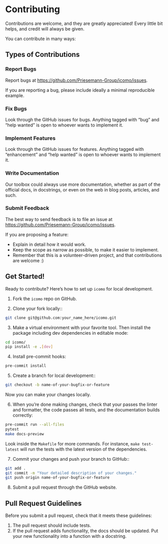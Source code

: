 # Contributing

Contributions are welcome, and they are greatly appreciated! Every little bit
helps, and credit will always be given.

You can contribute in many ways:

## Types of Contributions

### Report Bugs

Report bugs at https://github.com/Priesemann-Group/icomo/issues.

If you are reporting a bug, please include ideally a minimal reproducible example.

### Fix Bugs

Look through the GitHub issues for bugs. Anything tagged with “bug” and
“help wanted” is open to whoever wants to implement it.

### Implement Features

Look through the GitHub issues for features. Anything tagged with
“enhancement” and “help wanted” is open to whoever wants to implement
it.

### Write Documentation

Our toolbox could always use more documentation,
whether as part of the official docs,
in docstrings, or even on the web in blog posts, articles, and such.

### Submit Feedback

The best way to send feedback is to file an issue at
https://github.com/Priesemann-Group/icomo/issues.

If you are proposing a feature:

  - Explain in detail how it would work.
  - Keep the scope as narrow as possible, to make it easier to
    implement.
  - Remember that this is a volunteer-driven project, and that
    contributions are welcome :)

## Get Started!

Ready to contribute? Here’s how to set up `icomo` for local development.

1.  Fork the `icomo` repo on GitHub.

2.  Clone your fork locally::

```bash
git clone git@github.com:your_name_here/icomo.git
```

3.  Make a virtual environment with your favorite tool. Then install the package
    including dev dependencies in editable mode:

```bash
cd icomo/
pip install -e .[dev]
```

4. Install pre-commit hooks:

```bash
pre-commit install
```

5. Create a branch for local development::

```bash
git checkout -b name-of-your-bugfix-or-feature
```

Now you can make your changes locally.

6. When you’re done making changes, check that your passes the linter and formatter,
   the code passes all tests, and the documentation builds correctly:

```bash
pre-commit run --all-files
pytest
make docs-preview
```
Look inside the `Makefile` for more commands. For instance, `make test-latest` will
run the tests with the latest version of the dependencies.


7. Commit your changes and push your branch to GitHub::

```bash
git add .
git commit -m "Your detailed description of your changes."
git push origin name-of-your-bugfix-or-feature
```

8. Submit a pull request through the GitHub website.

## Pull Request Guidelines

Before you submit a pull request, check that it meets these guidelines:

1.  The pull request should include tests.
2.  If the pull request adds functionality, the docs should be updated.
    Put your new functionality into a function with a docstring.

<!---

## Tips

To run a subset of tests::
```
pytest tests.test_icomo
```


## Release

This project uses semantic-release in order to cut a new release
based on the commit-message.

### Commit message format

**semantic-release** uses the commit messages to determine the consumer
impact of changes in the codebase. Following formalized conventions for
commit messages, **semantic-release** automatically determines the next
[semantic version](https://semver.org) number, generates a changelog and
publishes the release.

By default, **semantic-release** uses [Angular Commit Message
Conventions](https://github.com/angular/angular/blob/master/CONTRIBUTING.md#-commit-message-format).
The commit message format can be changed with the `preset` or `config`
options_ of the
[@semantic-release/commit-analyzer](https://github.com/semantic-release/commit-analyzer#options)
and
[@semantic-release/release-notes-generator](https://github.com/semantic-release/release-notes-generator#options)
plugins.

Tools such as [commitizen](https://github.com/commitizen/cz-cli) or
[commitlint](https://github.com/conventional-changelog/commitlint) can
be used to help contributors and enforce valid commit messages.

The table below shows which commit message gets you which release type
when `semantic-release` runs (using the default configuration):

| Commit message                                                 | Release type     |
|----------------------------------------------------------------|------------------|
| `fix(pencil): stop graphite breaking when pressure is applied` | Fix Release      |
| `feat(pencil): add 'graphiteWidth' option`                     | Feature Release  |
| `perf(pencil): remove graphiteWidth option`                    | Chore            |
| `BREAKING CHANGE: The graphiteWidth option has been removed`   | Breaking Release |

source:
<https://github.com/semantic-release/semantic-release/blob/master/README.md#commit-message-format>

As this project uses the `squash and merge` strategy, ensure to apply
the commit message format to the PR's title.
-->
